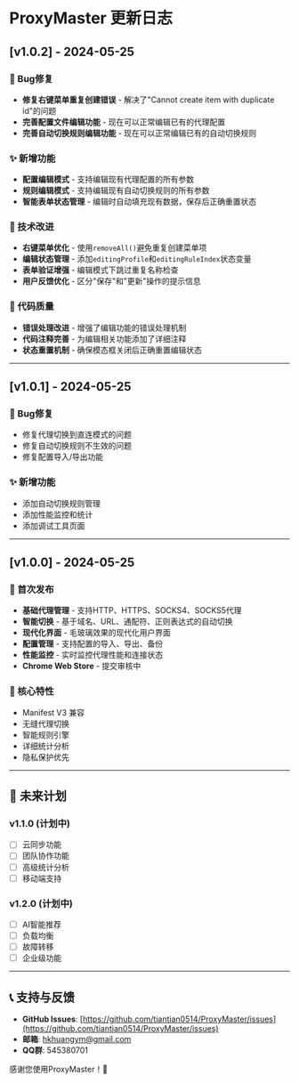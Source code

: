 # ProxyMaster 更新日志

## [v1.0.2] - 2024-05-25

### 🐛 Bug修复
- **修复右键菜单重复创建错误** - 解决了"Cannot create item with duplicate id"的问题
- **完善配置文件编辑功能** - 现在可以正常编辑已有的代理配置
- **完善自动切换规则编辑功能** - 现在可以正常编辑已有的自动切换规则

### ✨ 新增功能
- **配置编辑模式** - 支持编辑现有代理配置的所有参数
- **规则编辑模式** - 支持编辑现有自动切换规则的所有参数
- **智能表单状态管理** - 编辑时自动填充现有数据，保存后正确重置状态

### 🔧 技术改进
- **右键菜单优化** - 使用`removeAll()`避免重复创建菜单项
- **编辑状态管理** - 添加`editingProfile`和`editingRuleIndex`状态变量
- **表单验证增强** - 编辑模式下跳过重复名称检查
- **用户反馈优化** - 区分"保存"和"更新"操作的提示信息

### 📝 代码质量
- **错误处理改进** - 增强了编辑功能的错误处理机制
- **代码注释完善** - 为编辑相关功能添加了详细注释
- **状态重置机制** - 确保模态框关闭后正确重置编辑状态

---

## [v1.0.1] - 2024-05-25

### 🐛 Bug修复
- 修复代理切换到直连模式的问题
- 修复自动切换规则不生效的问题
- 修复配置导入/导出功能

### ✨ 新增功能
- 添加自动切换规则管理
- 添加性能监控和统计
- 添加调试工具页面

---

## [v1.0.0] - 2024-05-25

### 🎉 首次发布
- **基础代理管理** - 支持HTTP、HTTPS、SOCKS4、SOCKS5代理
- **智能切换** - 基于域名、URL、通配符、正则表达式的自动切换
- **现代化界面** - 毛玻璃效果的现代化用户界面
- **配置管理** - 支持配置的导入、导出、备份
- **性能监控** - 实时监控代理性能和连接状态
- **Chrome Web Store** - 提交审核中

### 🎯 核心特性
- Manifest V3 兼容
- 无缝代理切换
- 智能规则引擎
- 详细统计分析
- 隐私保护优先

---

## 🔮 未来计划

### v1.1.0 (计划中)
- [ ] 云同步功能
- [ ] 团队协作功能
- [ ] 高级统计分析
- [ ] 移动端支持

### v1.2.0 (计划中)
- [ ] AI智能推荐
- [ ] 负载均衡
- [ ] 故障转移
- [ ] 企业级功能

---

## 📞 支持与反馈

- **GitHub Issues**: [https://github.com/tiantian0514/ProxyMaster/issues](https://github.com/tiantian0514/ProxyMaster/issues)
- **邮箱**: hkhuangym@gmail.com
- **QQ群**: 545380701

感谢您使用ProxyMaster！🚀 